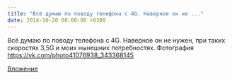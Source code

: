 ```yaml
---
title: "Всё думаю по поводу телефона с 4G. Наверное он не ..."
date: 2014-10-20 08:00:00 +0300
---
```


Всё думаю по поводу телефона с 4G. Наверное он не нужен, при таких скоростях 3,5G и моих нынешних потребностях.
Фотография
https://vk.com/photo41076938_343368145

[Вложение](https://vk.com/photo41076938_343368145)
